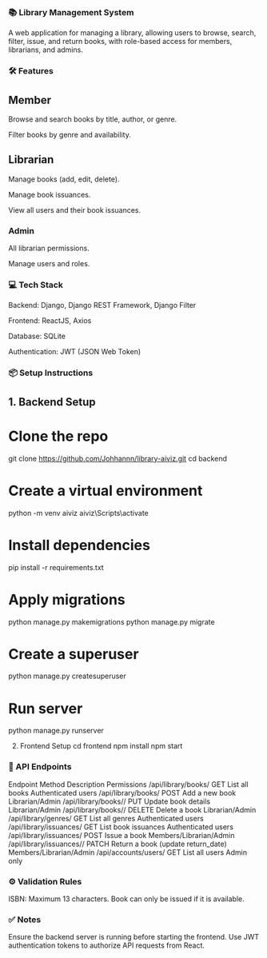 ### 📚 Library Management System

A web application for managing a library, allowing users to browse, search, filter, issue, and return books, with role-based access for members, librarians, and admins.

### 🛠 Features
## Member

Browse and search books by title, author, or genre.

Filter books by genre and availability.


## Librarian

Manage books (add, edit, delete).

Manage book issuances.

View all users and their book issuances.

### Admin

All librarian permissions.

Manage users and roles.

### 💻 Tech Stack

Backend: Django, Django REST Framework, Django Filter

Frontend: ReactJS, Axios

Database: SQLite

Authentication: JWT (JSON Web Token)


### 📦 Setup Instructions
## 1. Backend Setup
# Clone the repo
git clone https://github.com/Johhannn/library-aiviz.git
cd backend

# Create a virtual environment
python -m venv aiviz
aiviz\Scripts\activate

# Install dependencies
pip install -r requirements.txt

# Apply migrations
python manage.py makemigrations
python manage.py migrate

# Create a superuser
python manage.py createsuperuser

# Run server
python manage.py runserver

2. Frontend Setup
cd frontend
npm install
npm start

### 🔑 API Endpoints
Endpoint	Method	Description	Permissions
/api/library/books/	GET	List all books	Authenticated users
/api/library/books/	POST	Add a new book	Librarian/Admin
/api/library/books/<id>/	PUT	Update book details	Librarian/Admin
/api/library/books/<id>/	DELETE	Delete a book	Librarian/Admin
/api/library/genres/	GET	List all genres	Authenticated users
/api/library/issuances/	GET	List book issuances	Authenticated users
/api/library/issuances/	POST	Issue a book	Members/Librarian/Admin
/api/library/issuances/<id>/	PATCH	Return a book (update return_date)	Members/Librarian/Admin
/api/accounts/users/	GET	List all users	Admin only

### ⚙ Validation Rules

ISBN: Maximum 13 characters.
Book can only be issued if it is available.


### ✅ Notes

Ensure the backend server is running before starting the frontend.
Use JWT authentication tokens to authorize API requests from React.


